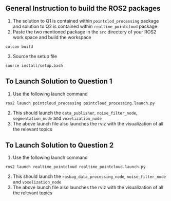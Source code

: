 ## General Instruction to build the ROS2 packages
1. The solution to Q1 is contained within `pointclod_processing` package and solution to Q2 is contained within `realtime_pointcloud` package
2. Paste the two mentioned package in the `src` directory of your ROS2 work space and build the workspace
```
colcon build
```
3. Source the setup file
```
source install/setup.bash
```
## To Launch Solution to Question 1

1. Use the following launch command
```
ros2 launch pointcloud_processing pointcloud_processing.launch.py 
```
2. This should launch the `data_publisher`, `noise_filter_node`, `segmentation_node` and `voxelization_node`
3. The above launch file also launches the rviz with the visualization of all the relevant topics

## To Launch Solution to Question 2

1. Use the following launch command
```
ros2 launch realtime_pointcloud realtime_pointcloud.launch.py  
```
2. This should launch the `rosbag_data_processing_node`, `noise_filter_node` and `voxelization_node`
3. The above launch file also launches the rviz with the visualization of all the relevant topics

